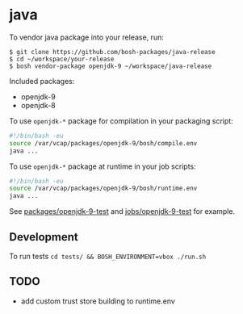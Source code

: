 # java

To vendor java package into your release, run:

```
$ git clone https://github.com/bosh-packages/java-release
$ cd ~/workspace/your-release
$ bosh vendor-package openjdk-9 ~/workspace/java-release
```

Included packages:

- openjdk-9
- openjdk-8

To use `openjdk-*` package for compilation in your packaging script:

```bash
#!/bin/bash -eu
source /var/vcap/packages/openjdk-9/bosh/compile.env
java ...
```

To use `openjdk-*` package at runtime in your job scripts:

```bash
#!/bin/bash -eu
source /var/vcap/packages/openjdk-9/bosh/runtime.env
java ...
```

See [packages/openjdk-9-test](packages/openjdk-9-test) and [jobs/openjdk-9-test](jobs/openjdk-9-test) for example.

## Development

To run tests `cd tests/ && BOSH_ENVIRONMENT=vbox ./run.sh`

## TODO

- add custom trust store building to runtime.env
